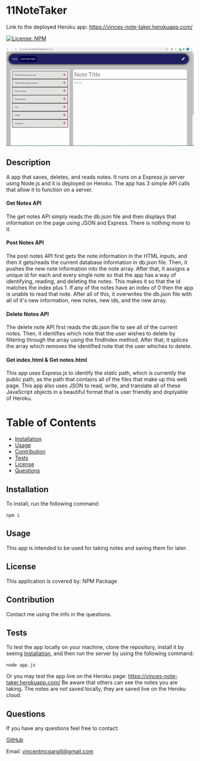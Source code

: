 # 11NoteTaker

Link to the deployed Heroku app: https://vinces-note-taker.herokuapp.com/

[![License: NPM](https://img.shields.io/badge/License-NPM%20Package-green.svg)](https://www.npmjs.com/)

![Vince's Note Taker](./11NoteTakergif.gif)
 
 ## Description 
A app that saves, deletes, and reads notes. It runs on a Express.js server using Node.js and it is deployed on Heroku.
The app has 3 simple API calls that allow it to function on a server.

#### Get Notes API
The get notes API simply reads the db.json file and then displays that information on the page using JSON and Express. There is nothing more to it.

#### Post Notes API
The post notes API first gets the note information in the HTML inputs, and then it gets/reads the current database information in db.json file. Then, it pushes the new note information into the note array. After that, it assigns a unique id for each and every single note so that the app has a way of identifying, reading, and deleting the notes. This makes it so that the id matches the index plus 1. If any of the notes have an index of 0 then the app is unable to read that note. After all of this, it overwrites the db.json file with all of it's new information, new notes, new ids, and the new array.

#### Delete Notes API
The delete note API first reads the db.json file to see all of the current notes. Then, it identifies which note that the user wishes to delete by filtering through the array using the findIndex method. After that, it splices the array which removes the identified note that the user whiches to delete.

#### Get index.html & Get notes.html
This app uses Express.js to identify the static path, which is currently the public path, as the path that contains all of the files that make up this web page. This app also uses JSON to read, write, and translate all of these JavaScript objects in a beautiful format that is user friendly and doplyable of Heroku.
 
# Table of Contents 
- [Installation](#installation) 
- [Usage](#usage) 
- [Contribution](#contribution) 
- [Tests](#tests) 
- [License](#license) 
- [Questions](#questions) 

## Installation 
To install, run the following command:
```
npm i
```

## Usage
This app is intended to be used for taking notes and saving them for later.

## License 
This application is covered by: NPM Package
 
## Contribution 
Contact me using the info in the questions.
 
## Tests 
To test the app locally on your machine, clone the repository, install it by seeing [Installation](#installation), and then run the server by using the following command:

```
node app.js
```

Or you may test the app live on the Heroku page:
https://vinces-note-taker.herokuapp.com/
Be aware that others can see the notes you are taking. The notes are not saved locally, they are saved live on the Heroku cloud.
 
## Questions 
If you have any questions feel free to contact: 
 
[GitHub](https://github.com/vmcgargill) 
 
Email: [vincentmcgargill@gmail.com](mailto:vincentmcgargill@gmail.com)